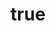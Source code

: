 ---
layout: page
title:
  en: "Funding & Grants"
  vi: "Tài trợ & Viện trợ"
summary:
  en: "Information about our current and past funding sources."
  vi: "Thông tin về các nguồn tài trợ hiện tại và trước đây của chúng tôi."
content:
  en: |
    ## Current Funding

    ### National Science Foundation (NSF)
    - **Award**: IIS-2024001 - "Advanced Multi-modal Learning for Robotic Systems"
    - **Amount**: $1,200,000
    - **Period**: 2024-2027

    ### Google Research Grant
    - **Project**: "Scalable Vision-Language Models"
    - **Amount**: $500,000
    - **Period**: 2024-2025

    ## Past Funding

    ### DARPA Young Faculty Award
    - **Project**: "Autonomous Navigation in Complex Environments"
    - **Amount**: $750,000
    - **Period**: 2021-2024

  vi: |
    ## Tài trợ hiện tại

    ### Quỹ Khoa học Quốc gia (NSF)
    - **Giải thưởng**: IIS-2024001 - "Học đa phương thức tiên tiến cho hệ thống robot"
    - **Số tiền**: $1,200,000
    - **Thời gian**: 2024-2027

    ### Tài trợ nghiên cứu Google
    - **Dự án**: "Mô hình thị giác-ngôn ngữ có thể mở rộng"
    - **Số tiền**: $500,000
    - **Thời gian**: 2024-2025

    ## Tài trợ trước đây

    ### Giải thưởng Giảng viên trẻ DARPA
    - **Dự án**: "Định hướng tự động trong môi trường phức tạp"
    - **Số tiền**: $750,000
    - **Thời gian**: 2021-2024
---